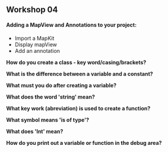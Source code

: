 ## Workshop 04

#### Adding a MapView and Annotations to your project:
  - Import a MapKit 
  - Display mapView 
  - Add an annotation
  
**How do you create a class - key word/casing/brackets?**
  
**What is the difference between a variable and a constant?**

**What must you do after creating a variable?**

**What does the word 'string' mean?**

**What key work (abreviation) is used to create a function?**

**What symbol means 'is of type'?**

**What does 'Int' mean?**

**How do you print out a variable or function in the debug area?**





